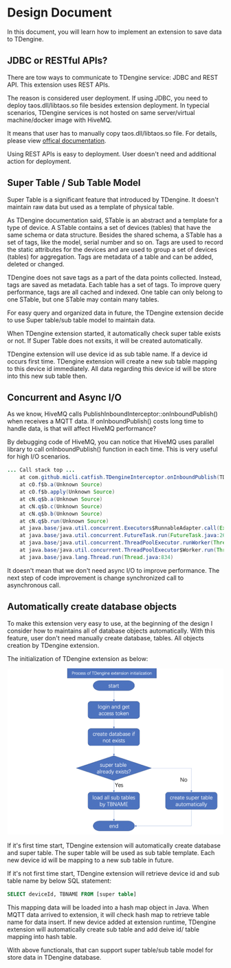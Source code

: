 # Design Document

In this document, you will learn how to implement an extension to save data to TDengine.

## JDBC or RESTful APIs?

There are tow ways to communicate to TDengine service: JDBC and REST API. This extension uses REST APIs.

The reason is considered user deployment. If using JDBC, you need to deploy taos.dll/libtaos.so file besides extension deployment. In typecial scenarios, TDengine services is not hosted on same server/virtual machine/docker image with HiveMQ.

It means that user has to manually copy taos.dll/libtaos.so file. For details, please view [offical documentation](https://www.taosdata.com/en/documentation/connector/#Java-Connector).

Using REST APIs is easy to deployment. User doesn't need and additional action for deployment.

## Super Table / Sub Table Model

Super Table is a significant feature that introduced by TDengine. It doesn't maintain raw data but used as a template of physical table.

As TDengine documentation said, STable is an abstract and a template for a type of device. A STable contains a set of devices (tables) that have the same schema or data structure. Besides the shared schema, a STable has a set of tags, like the model, serial number and so on. Tags are used to record the static attributes for the devices and are used to group a set of devices (tables) for aggregation. Tags are metadata of a table and can be added, deleted or changed.

TDengine does not save tags as a part of the data points collected. Instead, tags are saved as metadata. Each table has a set of tags. To improve query performance, tags are all cached and indexed. One table can only belong to one STable, but one STable may contain many tables.

For easy query and organized data in future, the TDengine extension decide to use Super table/sub table model to maintain data.

When TDengine extension started, it automatically check super table exists or not. If Super Table does not exsits, it will be created automatically.

TDengine extension will use device id as sub table name. If a device id occurs first time. TDengine extension will create a new sub table mapping to this device id immediately. All data regarding this device id will be store into this new sub table then.

## Concurrent and Async I/O

As we know, HiveMQ calls PublishInboundInterceptor::onInboundPublish() when receives a MQTT data. If onInboundPublish() costs long time to handle data, is that will affect HiveMQ performance?

By debugging code of HiveMQ, you can notice that HiveMQ uses parallel library to call onInboundPublish() function in each time. This is very useful for high I/O scenarios.

```java
... Call stack top ...
	at com.github.micli.catfish.TDengineInterceptor.onInboundPublish(TDengineInterceptor.java:54)
	at cO.f$b.a(Unknown Source)
	at cO.f$b.apply(Unknown Source)
	at cN.q$b.a(Unknown Source)
	at cN.q$b.c(Unknown Source)
	at cN.q$b.b(Unknown Source)
	at cN.q$b.run(Unknown Source)
	at java.base/java.util.concurrent.Executors$RunnableAdapter.call(Executors.java:515)
	at java.base/java.util.concurrent.FutureTask.run(FutureTask.java:264)
	at java.base/java.util.concurrent.ThreadPoolExecutor.runWorker(ThreadPoolExecutor.java:1128)
	at java.base/java.util.concurrent.ThreadPoolExecutor$Worker.run(ThreadPoolExecutor.java:628)
	at java.base/java.lang.Thread.run(Thread.java:834)
```
It doesn't mean that we don't need async I/O to improve performance. The next step of code improvement is change synchronized call to asynchronous call.

## Automatically create database objects

To make this extension very easy to use, at the beginning of the design I consider how to maintains all of database objects automatically. With this feature, user don't need manually create database, tables. All objects creation by TDengine extension.

The initialization of TDengine extension as below:

![process](./images/process-initialization.png)

If it's first time start, TDengine extension will automatically create database and super table. The super table will be used as sub table template. Each new device id will be mapping to a new sub table in future.

If it's not first time start, TDengine extension will retrieve device id and sub table name by below SQL statement:

```sql
SELECT deviceId, TBNAME FROM [super table]
```
This mapping data will be loaded into a hash map object in Java. When MQTT data arrived to extension, it will check hash map to retrieve table name for data insert. If new device added at extension runtime, TDengine extension will automatically create sub table and add deive id/ table mapping into hash table.

With above functionals, that can support super table/sub table model for store data in TDengine database.

